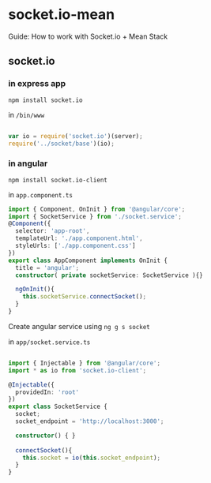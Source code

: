 # socket.io-mean
Guide: How to work with Socket.io + Mean Stack

## socket.io

### in express app
```
npm install socket.io
```

in `/bin/www`

```javascript

var io = require('socket.io')(server);
require('../socket/base')(io);
```

### in angular

```
npm install socket.io-client
```

in `app.component.ts`

```typescript
import { Component, OnInit } from '@angular/core';
import { SocketService } from './socket.service';
@Component({
  selector: 'app-root',
  templateUrl: './app.component.html',
  styleUrls: ['./app.component.css']
})
export class AppComponent implements OnInit {
  title = 'angular';
  constructor( private socketService: SocketService ){}

  ngOnInit(){
    this.socketService.connectSocket();
  }
}

```
Create angular service using  `ng g s socket`

in `app/socket.service.ts`
```typescript

import { Injectable } from '@angular/core';
import * as io from 'socket.io-client';

@Injectable({
  providedIn: 'root'
})
export class SocketService {
  socket;
  socket_endpoint = 'http://localhost:3000';

  constructor() { }
  
  connectSocket(){
    this.socket = io(this.socket_endpoint);
  }
}


```
